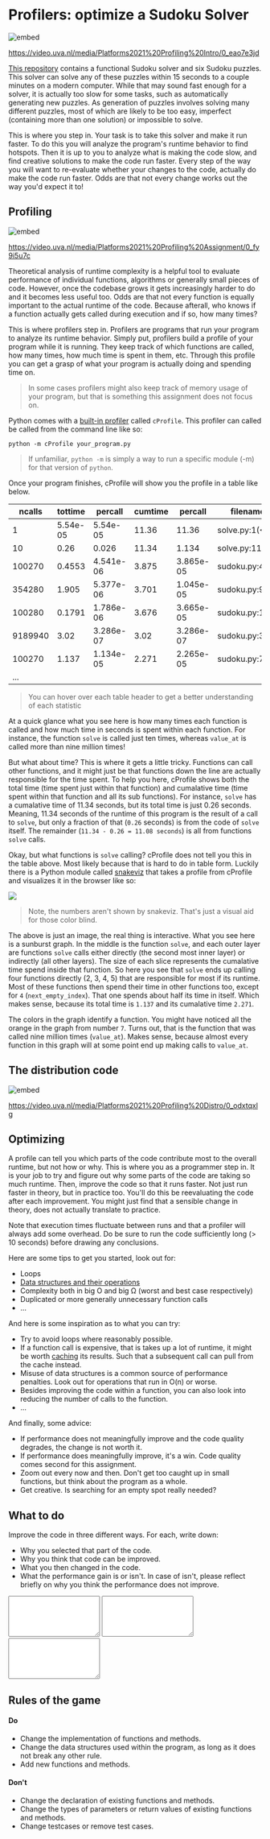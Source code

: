 # Profilers: optimize a Sudoku Solver

![embed](https://api.eu.kaltura.com/p/120/sp/12000/embedIframeJs/uiconf_id/23449960/partner_id/120?iframeembed=true&playerId=kaltura_player&entry_id=0_eao7e3jd&flashvars[streamerType]=auto&amp;flashvars[localizationCode]=en_US&amp;flashvars[leadWithHTML5]=true&amp;flashvars[sideBarContainer.plugin]=true&amp;flashvars[sideBarContainer.position]=left&amp;flashvars[sideBarContainer.clickToClose]=true&amp;flashvars[chapters.plugin]=true&amp;flashvars[chapters.layout]=vertical&amp;flashvars[chapters.thumbnailRotator]=false&amp;flashvars[streamSelector.plugin]=true&amp;flashvars[EmbedPlayer.SpinnerTarget]=videoHolder&amp;flashvars[dualScreen.plugin]=true&amp;flashvars[hotspots.plugin]=1&amp;flashvars[Kaltura.addCrossoriginToIframe]=true&amp;&wid=0_xsk8klfk)

<https://video.uva.nl/media/Platforms2021%20Profiling%20Intro/0_eao7e3jd>

[This repository](https://github.com/jelleas/sudoku_platforms) contains a functional Sudoku solver and six Sudoku puzzles. This solver can solve any of these puzzles within 15 seconds to a couple minutes on a modern computer. While that may sound fast enough for a solver, it is actually too slow for some tasks, such as automatically generating new puzzles. As generation of puzzles involves solving many different puzzles, most of which are likely to be too easy, imperfect (containing more than one solution) or impossible to solve. 

This is where you step in. Your task is to take this solver and make it run faster. To do this you will analyze the program's runtime behavior to find hotspots. Then it is up to you to analyze what is making the code slow, and find creative solutions to make the code run faster. Every step of the way you will want to re-evaluate whether your changes to the code, actually do make the code run faster. Odds are that not every change works out the way you'd expect it to!

## Profiling

![embed](https://api.eu.kaltura.com/p/120/sp/12000/embedIframeJs/uiconf_id/23449960/partner_id/120?iframeembed=true&playerId=kaltura_player&entry_id=0_fy9i5u7c&flashvars[streamerType]=auto&amp;flashvars[localizationCode]=en_US&amp;flashvars[leadWithHTML5]=true&amp;flashvars[sideBarContainer.plugin]=true&amp;flashvars[sideBarContainer.position]=left&amp;flashvars[sideBarContainer.clickToClose]=true&amp;flashvars[chapters.plugin]=true&amp;flashvars[chapters.layout]=vertical&amp;flashvars[chapters.thumbnailRotator]=false&amp;flashvars[streamSelector.plugin]=true&amp;flashvars[EmbedPlayer.SpinnerTarget]=videoHolder&amp;flashvars[dualScreen.plugin]=true&amp;flashvars[hotspots.plugin]=1&amp;flashvars[Kaltura.addCrossoriginToIframe]=true&amp;&wid=0_9uiwssea)

<https://video.uva.nl/media/Platforms2021%20Profiling%20Assignment/0_fy9i5u7c>

Theoretical analysis of runtime complexity is a helpful tool to evaluate performance of individual functions, algorithms or generally small pieces of code. However, once the codebase grows it gets increasingly harder to do and it becomes less useful too. Odds are that not every function is equally important to the actual runtime of the code. Because afterall, who knows if a function actually gets called during execution and if so, how many times?

This is where profilers step in. Profilers are programs that run your program to analyze its runtime behavior. Simply put, profilers build a profile of your program while it is running. They keep track of which functions are called, how many times, how much time is spent in them, etc.  Through this profile you can get a grasp of what your program is actually doing and spending time on.

> In some cases profilers might also keep track of memory usage of your program, but that is something this assignment does not focus on.

Python comes with a [built-in profiler](https://docs.python.org/3/library/profile.html) called `cProfile`. This profiler can called be called from the command line like so:

```
python -m cProfile your_program.py
```

> If unfamiliar, `python -m` is simply a way to run a specific module (-m) for that version of `python`. 

Once your program finishes, cProfile will show you the profile in a table like below.

<table cellpadding="0" cellspacing="0" border="0" role="grid" aria-describedby="pstats-table_info">
    <thead>
        <tr role="row">
            <th title="Total number of calls to the function. If there are two numbers, that means the function recursed and the first is the total number of calls and the second is the number of primitive (non-recursive) calls.">ncalls</th>
            <th title="Total time spent in the function, not including time spent in calls to sub-functions.">tottime</th>
            <th title="`tottime` divided by `ncalls`">percall</th>
            <th title="Cumulative time spent in this function and all sub-functions.">cumtime</th>
            <th title="`cumtime` divided by `ncalls`">percall</th>
            <th title="File name and line number were the function is defined, and the function’s name.">filename:lineno(function)</th>
        </tr>
    </thead>
    <tbody>
        <tr role="row" class="odd">
            <td>1</td>
            <td>5.54e-05</td>
            <td>5.54e-05</td>
            <td>11.36</td>
            <td>11.36</td>
            <td>solve.py:1(&lt;module&gt;)</td>
        </tr>
        <tr role="row" class="even">
            <td>10</td>
            <td>0.26</td>
            <td>0.026</td>
            <td>11.34</td>
            <td>1.134</td>
            <td>solve.py:11(solve)</td>
        </tr>
        <tr role="row" class="odd">
            <td>100270</td>
            <td>0.4553</td>
            <td>4.541e-06</td>
            <td>3.875</td><td >3.865e-05</td>
            <td>sudoku.py:45(options_at)</td>
        </tr>
        <tr role="row" class="even">
            <td>354280</td>
            <td>1.905</td>
            <td>5.377e-06</td>
            <td>3.701</td>
            <td>1.045e-05</td>
            <td>sudoku.py:92(column_values)</td>
        </tr>
        <tr role="row" class="odd">
            <td>100280</td>
            <td>0.1791</td>
            <td>1.786e-06</td>
            <td>3.676</td>
            <td>3.665e-05</td>
            <td>sudoku.py:122(is_solved)</td>
        </tr>
        <tr role="row" class="even">
            <td>9189940</td>
            <td>3.02</td>
            <td>3.286e-07</td>
            <td>3.02</td>
            <td>3.286e-07</td>
            <td>sudoku.py:39(value_at)</td>
        </tr>
        <tr role="row" class="odd">
            <td>100270</td>
            <td>1.137</td>
            <td>1.134e-05</td>
            <td>2.271</td>
            <td>2.265e-05</td>
            <td>sudoku.py:70(next_empty_index)</td>
        </tr>
        <tr>
            <td>...</td>
        </tr>
    </tbody>
</table>

> You can hover over each table header to get a better understanding of each statistic

At a quick glance what you see here is how many times each function is called and how much time in seconds is spent within each function. For instance, the function `solve` is called just ten times, whereas `value_at` is called more than nine million times! 

But what about time? This is where it gets a little tricky. Functions can call other functions, and it might just be that functions down the line are actually responsible for the time spent. To help you here, cProfile shows both the total time (time spent just within that function) and cumalative time (time spent within that function and all its sub functions). For instance, `solve` has a cumalative time of 11.34 seconds, but its total time is just 0.26 seconds. Meaning, 11.34 seconds of the runtime of this program is the result of a call to `solve`, but only a fraction of that (`0.26` seconds) is from the code of `solve` itself. The remainder (`11.34 - 0.26 = 11.08 seconds`) is all from functions `solve` calls.

Okay, but what functions is `solve` calling? cProfile does not tell you this in the table above. Most likely because that is hard to do in table form. Luckily there is a Python module called [snakeviz](https://jiffyclub.github.io/snakeviz/) that takes a profile from cProfile and visualizes it in the browser like so:

![](snakeviz_sunburst.png)

> Note, the numbers aren't shown by snakeviz. That's just a visual aid for those color blind.

The above is just an image, the real thing is interactive. What you see here is a sunburst graph. In the middle is the function `solve`, and each outer layer are functions `solve` calls either directly (the second most inner layer) or indirectly (all other layers). The size of each slice represents the cumalative time spend inside that function. So here you see that `solve` ends up calling four functions directly (2, 3, 4, 5) that are responsible for most if its runtime. Most of these functions then spend their time in other functions too, except for `4` (`next_empty_index`). That one spends about half its time in itself. Which makes sense, because its total time is `1.137` and its cumalative time `2.271`.

The colors in the graph identify a function. You might have noticed all the orange in the graph from number `7`. Turns out, that is the function that was called nine million times (`value_at`). Makes sense, because almost every function in this graph will at some point end up making calls to `value_at`.

## The distribution code

![embed](https://api.eu.kaltura.com/p/120/sp/12000/embedIframeJs/uiconf_id/23449960/partner_id/120?iframeembed=true&playerId=kaltura_player&entry_id=0_odxtqxlg&flashvars[streamerType]=auto&amp;flashvars[localizationCode]=en_US&amp;flashvars[leadWithHTML5]=true&amp;flashvars[sideBarContainer.plugin]=true&amp;flashvars[sideBarContainer.position]=left&amp;flashvars[sideBarContainer.clickToClose]=true&amp;flashvars[chapters.plugin]=true&amp;flashvars[chapters.layout]=vertical&amp;flashvars[chapters.thumbnailRotator]=false&amp;flashvars[streamSelector.plugin]=true&amp;flashvars[EmbedPlayer.SpinnerTarget]=videoHolder&amp;flashvars[dualScreen.plugin]=true&amp;flashvars[hotspots.plugin]=1&amp;flashvars[Kaltura.addCrossoriginToIframe]=true&amp;&wid=0_2qc8wpe0)

<https://video.uva.nl/media/Platforms2021%20Profiling%20Distro/0_odxtqxlg>


## Optimizing

A profile can tell you which parts of the code contribute most to the overall runtime, but not how or why. This is where you as a programmer step in. It is your job to try and figure out why some parts of the code are taking so much runtime. Then, improve the code so that it runs faster. Not just run faster in theory, but in practice too. You'll do this be reevaluating the code after each improvement. You might just find that a sensible change in theory, does not actually translate to practice.

Note that execution times fluctuate between runs and that a profiler will always add some overhead. Do be sure to run the code sufficiently long (> 10 seconds) before drawing any conclusions. 

Here are some tips to get you started, look out for:

* Loops
* [Data structures and their operations](https://wiki.python.org/moin/TimeComplexity)
* Complexity both in big O and big Ω (worst and best case respectively)
* Duplicated or more generally unnecessary function calls
* ...

And here is some inspiration as to what you can try:

* Try to avoid loops where reasonably possible. 
* If a function call is expensive, that is takes up a lot of runtime, it might be worth [caching](https://docs.python.org/dev/library/functools.html#functools.lru_cache) its results. Such that a subsequent call can pull from the cache instead.
* Misuse of data structures is a common source of performance penalties. Look out for operations that run in O(n) or worse.
* Besides improving the code within a function, you can also look into reducing the number of calls to the function.
* ...

And finally, some advice:

* If performance does not meaningfully improve and the code quality degrades, the change is not worth it.
* If performance does meaningfully improve, it's a win. Code quality comes second for this assignment.
* Zoom out every now and then. Don't get too caught up in small functions, but think about the program as a whole.
* Get creative. Is searching for an empty spot really needed?


## What to do

Improve the code in three different ways. For each, write down:

* Why you selected that part of the code.
* Why you think that code can be improved.
* What you then changed in the code.
* What the performance gain is or isn't. In case of isn't, please reflect briefly on why you think the performance does not improve.


<textarea name="form[1]" rows="5" required=""></textarea>

<textarea name="form[2]" rows="5" required=""></textarea>

<textarea name="form[3]" rows="5" required=""></textarea>


## Rules of the game

#### Do

* Change the implementation of functions and methods.
* Change the data structures used within the program, as long as it does not break any other rule.
* Add new functions and methods.

#### Don't

* Change the declaration of existing functions and methods.
* Change the types of parameters or return values of existing functions and methods.
* Change testcases or remove test cases.


